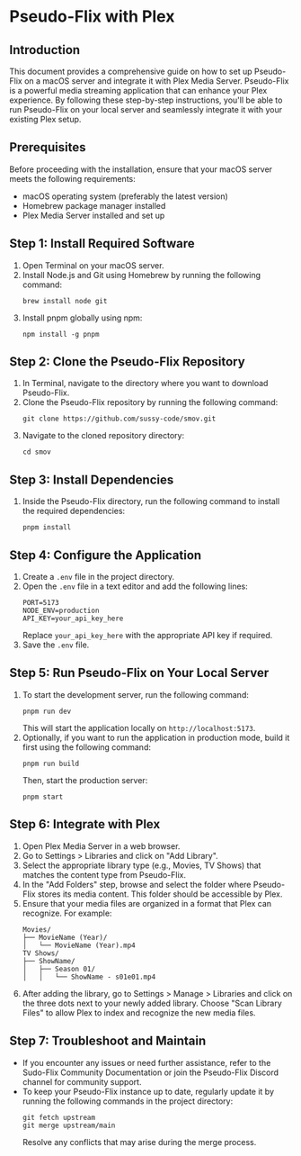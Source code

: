 # Pseudo-Flix with Plex

## Introduction
This document provides a comprehensive guide on how to set up Pseudo-Flix on a macOS server and integrate it with Plex Media Server. Pseudo-Flix is a powerful media streaming application that can enhance your Plex experience. By following these step-by-step instructions, you'll be able to run Pseudo-Flix on your local server and seamlessly integrate it with your existing Plex setup.

## Prerequisites
Before proceeding with the installation, ensure that your macOS server meets the following requirements:
- macOS operating system (preferably the latest version)
- Homebrew package manager installed
- Plex Media Server installed and set up

## Step 1: Install Required Software
1. Open Terminal on your macOS server.
2. Install Node.js and Git using Homebrew by running the following command:
   ```
   brew install node git
   ```
3. Install pnpm globally using npm:
   ```
   npm install -g pnpm
   ```

## Step 2: Clone the Pseudo-Flix Repository
1. In Terminal, navigate to the directory where you want to download Pseudo-Flix.
2. Clone the Pseudo-Flix repository by running the following command:
   ```
   git clone https://github.com/sussy-code/smov.git
   ```
3. Navigate to the cloned repository directory:
   ```
   cd smov
   ```

## Step 3: Install Dependencies
1. Inside the Pseudo-Flix directory, run the following command to install the required dependencies:
   ```
   pnpm install
   ```

## Step 4: Configure the Application
1. Create a `.env` file in the project directory.
2. Open the `.env` file in a text editor and add the following lines:
   ```
   PORT=5173
   NODE_ENV=production
   API_KEY=your_api_key_here
   ```
   Replace `your_api_key_here` with the appropriate API key if required.
3. Save the `.env` file.

## Step 5: Run Pseudo-Flix on Your Local Server
1. To start the development server, run the following command:
   ```
   pnpm run dev
   ```
   This will start the application locally on `http://localhost:5173`.
2. Optionally, if you want to run the application in production mode, build it first using the following command:
   ```
   pnpm run build
   ```
   Then, start the production server:
   ```
   pnpm start
   ```

## Step 6: Integrate with Plex
1. Open Plex Media Server in a web browser.
2. Go to Settings > Libraries and click on "Add Library".
3. Select the appropriate library type (e.g., Movies, TV Shows) that matches the content type from Pseudo-Flix.
4. In the "Add Folders" step, browse and select the folder where Pseudo-Flix stores its media content. This folder should be accessible by Plex.
5. Ensure that your media files are organized in a format that Plex can recognize. For example:
   ```
   Movies/
   ├── MovieName (Year)/
   │   └── MovieName (Year).mp4
   TV Shows/
   ├── ShowName/
   │   ├── Season 01/
   │   │   └── ShowName - s01e01.mp4
   ```
6. After adding the library, go to Settings > Manage > Libraries and click on the three dots next to your newly added library. Choose "Scan Library Files" to allow Plex to index and recognize the new media files.

## Step 7: Troubleshoot and Maintain
- If you encounter any issues or need further assistance, refer to the Sudo-Flix Community Documentation or join the Pseudo-Flix Discord channel for community support.
- To keep your Pseudo-Flix instance up to date, regularly update it by running the following commands in the project directory:
  ```
  git fetch upstream
  git merge upstream/main
  ```
  Resolve any conflicts that may arise during the merge process.
